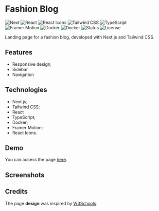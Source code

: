 # Fashion Blog

![Next](https://img.shields.io/badge/NEXT-15.2.2-purple)
![React](https://img.shields.io/badge/React-19.0.0-blue)
![React Icons](<https://img.shields.io/badge/React Icons-5.5.0-violet>)
![Tailwind CSS](<https://img.shields.io/badge/TAILWIND CSS-4.0.0-indigo>)
![TypeScript](https://img.shields.io/badge/TYPESCRIPT-5.0.0-red)
![Framer Motion](<https://img.shields.io/badge/FRAMER MOTION-12.5.0-pink>)
![Docker](https://img.shields.io/badge/DOCKER-28.0.2-cyan)
![Docker](https://img.shields.io/badge/UUID-11.1.0-orange)
![Status](https://img.shields.io/badge/STATUS-FINISHED-green)
![License](https://img.shields.io/badge/LICENSE-MIT-yellow)

Landing page for a fashion blog, developed with Next.js and Tailwind CSS.

## Features

-   Responsive design;
-   Sidebar
-   Navigation

## Technologies

-   Next.js;
-   Tailwind CSS;
-   React
-   TypeScript;
-   Docker;
-   Framer Motion;
-   React Icons.

## Demo

You can access the page <a href="https://interior-design-vii.vercel.app/">here</a>.

## Screenshots

## Credits

The page **design** was inspired by <a href="https://www.w3schools.com/w3css/w3css_templates.asp">W3Schools</a>.
